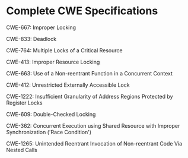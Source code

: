 

# Complete CWE Specifications

CWE-667: Improper Locking

CWE-833: Deadlock

CWE-764: Multiple Locks of a Critical Resource

CWE-413: Improper Resource Locking

CWE-663: Use of a Non-reentrant Function in a Concurrent Context

CWE-412: Unrestricted Externally Accessible Lock

CWE-1222: Insufficient Granularity of Address Regions Protected by Register Locks

CWE-609: Double-Checked Locking

CWE-362: Concurrent Execution using Shared Resource with Improper Synchronization ('Race Condition')

CWE-1265: Unintended Reentrant Invocation of Non-reentrant Code Via Nested Calls